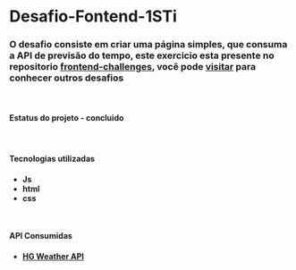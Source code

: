 <h1>
    <a>Desafio-Fontend-1STi</a>
</h1>

<h3>
    O desafio consiste em criar uma página simples, que consuma a API de previsão do tempo, este exercicio esta presente no repositorio
    <a href="https://github.com/felipefialho/frontend-challenges">frontend-challenges</a>, você pode <a href="https://github.com/felipefialho/frontend-challenges"> visitar</a> para conhecer outros desafios
</h3>
<br/>
<h4>Estatus do projeto - concluido<h4>
 <br/>

<h4>Tecnologias utilizadas<h4>
<ul>
    <li>Js</li>
    <li>html</li>
    <li>css</li>
</ul>

<br/>

<h4>API Consumidas<h4>
<ul>
    <li>
        <a href="https://hgbrasil.com/status/weather"> 
            HG Weather API
        </a>
    </li>
</ul>
